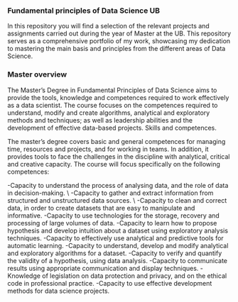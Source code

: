 ### Fundamental principles of Data Science UB
In this repository you will find a selection of the relevant projects and assignments carried out during the year of Master at the UB. This repository serves as a comprehensive portfolio of my work, showcasing my dedication to mastering the main basis and principles from the different areas of Data Science.

### Master overview

The Master’s Degree in Fundamental Principles of Data Science aims to provide the tools, knowledge and competences required to work effectively as a data scientist. The course focuses on the competences required to understand, modify and create algorithms, analytical and exploratory methods and techniques; as well as leadership abilities and the development of effective data-based projects.
Skills and competences.

The master’s degree covers basic and general competences for managing time, resources and projects, and for working in teams. In addition, it provides tools to face the challenges in the discipline with analytical, critical and creative capacity. The course will focus specifically on the following competences:

-Capacity to understand the process of analysing data, and the role of data in decision-making. \\
-Capacity to gather and extract information from structured and unstructured data sources. \\
-Capacity to clean and correct data, in order to create datasets that are easy to manipulate and informative.
-Capacity to use technologies for the storage, recovery and processing of large volumes of data.
-Capacity to learn how to propose hypothesis and develop intuition about a dataset using exploratory analysis techniques.
-Capacity to effectively use analytical and predictive tools for automatic learning.
-Capacity to understand, develop and modify analytical and exploratory algorithms for a dataset.
-Capacity to verify and quantify the validity of a hypothesis, using data analysis.
-Capacity to communicate results using appropriate communication and display techniques.
-Knowledge of legislation on data protection and privacy, and on the ethical code in professional practice.
-Capacity to use effective development methods for data science projects.
